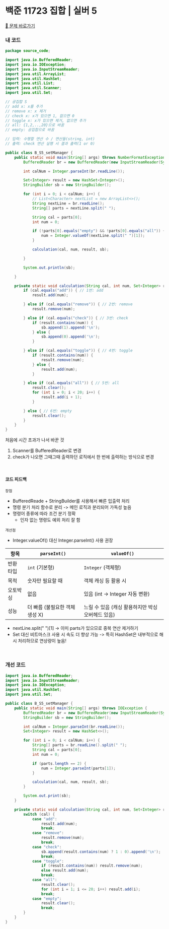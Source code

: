 # 백준 11723 집합 | 실버 5

[🍋 문제 바로가기](https://www.acmicpc.net/problem/11723)

### 내 코드
```java
package source_code;

import java.io.BufferedReader;
import java.io.IOException;
import java.io.InputStreamReader;
import java.util.ArrayList;
import java.util.HashSet;
import java.util.List;
import java.util.Scanner;
import java.util.Set;

// 공집합 S
// add x: x를 추가 
// remove x: x 제거
// check x: x가 있으면 1, 없으면 0
// toggle x: x가 있으면 제거, 없으면 추가
// all: {1,2,..,20}으로 바꿈
// empty: 공집합으로 바꿈

// 입력: 수행할 연산 수 / 연산들(string, int)
// 출력: check 연산 실행 시 결과 출력(1 or 0)

public class B_S5_setManager {
	public static void main(String[] args) throws NumberFormatException, IOException {
		BufferedReader br = new BufferedReader(new InputStreamReader(System.in));

		int calNum = Integer.parseInt(br.readLine());

		Set<Integer> result = new HashSet<Integer>();
		StringBuilder sb = new StringBuilder();

		for (int i = 0; i < calNum; i++) {
			// List<Character> nextList = new ArrayList<>();
			String nextLine = br.readLine();
			String[] parts = nextLine.split(" ");

			String cal = parts[0];
			int num = 0;

			if (!parts[0].equals("empty") && !parts[0].equals("all")) {
				num = Integer.valueOf(nextLine.split(" ")[1]);
			}

			calculation(cal, num, result, sb);

		}

		System.out.println(sb);

	}

	private static void calculation(String cal, int num, Set<Integer> result, StringBuilder sb) {
		if (cal.equals("add")) { // 1번: add
			result.add(num);

		} else if (cal.equals("remove")) { // 2번: remove
			result.remove(num);

		} else if (cal.equals("check")) { // 3번: check
			if (result.contains(num)) {
				sb.append(1).append('\n');
			} else {
				sb.append(0).append('\n');
			}

		} else if (cal.equals("toggle")) { // 4번: toggle
			if (result.contains(num)) {
				result.remove(num);
			} else {
				result.add(num);
			}

		} else if (cal.equals("all")) { // 5번: all
			result.clear();
			for (int i = 0; i < 20; i++) {
				result.add(i + 1);
			}

		} else { // 6번: empty
			result.clear();
		}
	}
}

```

처음에 시간 초과가 나서 바꾼 것
1. Scanner를 BufferedReader로 변경
2. check가 나오면 그때그때 출력하던 로직에서 한 번에 출력하는 방식으로 변경

</br>

#### 코드 피드백
`장점`
- BufferedReade + StringBuilder를 사용해서 빠른 입출력 처리 
- 명령 분기 처리 함수로 분리 -> 메인 로직과 분리되어 가독성 높음
- 명령어 종류에 따라 조건 분기 정확
	- 인자 없는 명령도 예외 처리 잘 함
    
`개선점`
- Integer.valueOf() 대신 Integer.parseInt() 사용 권장

| 항목    | `parseInt()`        | `valueOf()`                   |
| ----- | ------------------- | ----------------------------- |
| 반환 타입 | `int` (기본형)         | `Integer` (객체형)               |
| 목적    | 숫자만 필요할 때           | 객체 캐싱 등 활용 시                  |
| 오토박싱  | 없음                  | 있음 (int → Integer 자동 변환)      |
| 성능    | 더 빠름 (불필요한 객체 생성 X) | 느릴 수 있음 (캐싱 활용하지만 박싱 오버헤드 있음) |

- nextLine.split(" ")[1] -> 이미 parts가 있으므로 중복 연산 제거하기
- Set<Integer> 대신 비트마스크 사용 시 속도 더 향상 가능 -> 특히 HashSet은 내부적으로 해시 처리하므로 연상량이 높음!
 
</br>
  

### 개선 코드

```java
import java.io.BufferedReader;
import java.io.InputStreamReader;
import java.io.IOException;
import java.util.HashSet;
import java.util.Set;

public class B_S5_setManager {
	public static void main(String[] args) throws IOException {
		BufferedReader br = new BufferedReader(new InputStreamReader(System.in));
		StringBuilder sb = new StringBuilder();

		int calNum = Integer.parseInt(br.readLine());
		Set<Integer> result = new HashSet<>();

		for (int i = 0; i < calNum; i++) {
			String[] parts = br.readLine().split(" ");
			String cal = parts[0];
			int num = 0;

			if (parts.length == 2) {
				num = Integer.parseInt(parts[1]);
			}

			calculation(cal, num, result, sb);
		}

		System.out.print(sb);
	}

	private static void calculation(String cal, int num, Set<Integer> result, StringBuilder sb) {
		switch (cal) {
			case "add":
				result.add(num);
				break;
			case "remove":
				result.remove(num);
				break;
			case "check":
				sb.append(result.contains(num) ? 1 : 0).append('\n');
				break;
			case "toggle":
				if (result.contains(num)) result.remove(num);
				else result.add(num);
				break;
			case "all":
				result.clear();
				for (int i = 1; i <= 20; i++) result.add(i);
				break;
			case "empty":
				result.clear();
				break;
		}
	}
}

```